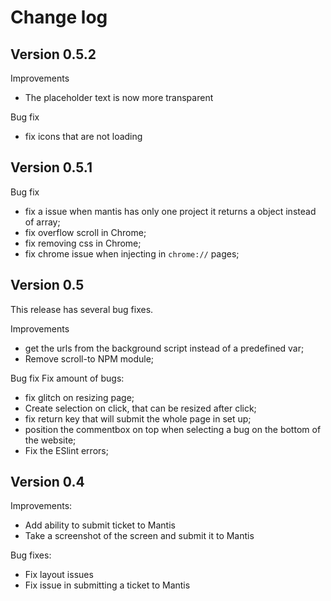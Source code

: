 # Change log

## Version 0.5.2

Improvements
- The placeholder text is now more transparent

Bug fix
- fix icons that are not loading

## Version 0.5.1

Bug fix
- fix a issue when mantis has only one project it returns a object instead of array;
- fix overflow scroll in Chrome;
- fix removing css in Chrome;
- fix chrome issue when injecting in `chrome://` pages;

## Version 0.5

This release has several bug fixes.

Improvements
- get the urls from the background script instead of a predefined var;
- Remove scroll-to NPM module;

Bug fix
Fix amount of bugs:
- fix glitch on resizing page;
- Create selection on click, that can be resized after click;
- fix return key that will submit the whole page in set up;
- position the commentbox on top when selecting a bug on the bottom of the website;
- Fix the ESlint errors;


## Version 0.4

Improvements:
- Add ability to submit ticket to Mantis
- Take a screenshot of the screen and submit it to Mantis

Bug fixes:
- Fix layout issues
- Fix issue in submitting a ticket to Mantis
